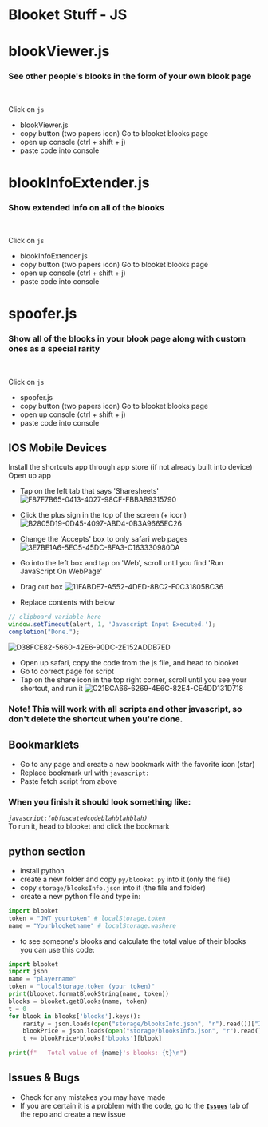 
# Blooket Stuff - JS

# blookViewer.js
### See other people's blooks in the form of your own blook page
</br>

Click on  `js`
- blookViewer.js
- copy button (two papers icon)
Go to blooket blooks page
- open up console (ctrl + shift + j)
- paste code into console



# blookInfoExtender.js
### Show extended info on all of the blooks
</br>

Click on  `js`
- blookInfoExtender.js
- copy button (two papers icon)
Go to blooket blooks page
- open up console (ctrl + shift + j)
- paste code into console

# spoofer.js
### Show all of the blooks in your blook page along with custom ones as a special rarity

</br>

Click on  `js`
- spoofer.js
- copy button (two papers icon)
Go to blooket blooks page
- open up console (ctrl + shift + j)
- paste code into console

## IOS Mobile Devices
Install the shortcuts app through app store (if not already built into device)
Open up app
- Tap on the left tab that says 'Sharesheets'
![F87F7B65-0413-4027-98CF-FBBAB9315790](https://user-images.githubusercontent.com/82774618/143507853-bf8b4ebd-e848-47de-b6a5-2c85deb4a974.jpeg)

- Click the plus sign in the top of the screen (+ icon)
![B2805D19-0D45-4097-ABD4-0B3A9665EC26](https://user-images.githubusercontent.com/82774618/143507877-2ce7531f-3e73-48ac-9fa5-385aab7118eb.jpeg)

- Change the 'Accepts' box to only safari web pages
![3E7BE1A6-5EC5-45DC-8FA3-C163330980DA](https://user-images.githubusercontent.com/82774618/143507962-1fd8ae2b-81dd-4dd6-8936-09c3aa1361f9.jpeg)

- Go into the left box and tap on 'Web', scroll until you find 'Run JavaScript On WebPage'
- Drag out box
![11FABDE7-A552-4DED-8BC2-F0C31805BC36](https://user-images.githubusercontent.com/82774618/143508048-a5b887ff-9c15-47d8-bd50-2a5fb14a078a.jpeg)

- Replace contents with below
```js
// clipboard variable here
window.setTimeout(alert, 1, 'Javascript Input Executed.');
completion("Done.");
```
![D38FCE82-5660-42E6-90DC-2E152ADDB7ED](https://user-images.githubusercontent.com/82774618/145502962-9b43a684-1552-48f5-bf16-2cb75b001c04.jpeg)

- Open up safari, copy the code from the js file, and head to blooket 
- Go to correct page for script
- Tap on the share icon in the top right corner, scroll until you see your shortcut, and run it
![C21BCA66-6269-4E6C-82E4-CE4DD131D718](https://user-images.githubusercontent.com/82774618/143508281-9d6aa128-85c5-4b18-8536-31130bff9c37.jpeg)

### Note! This will work with all scripts and other javascript, so don't delete the shortcut when you're done.


## Bookmarklets 
- Go to any page and create a new bookmark with the favorite icon (star)
- Replace bookmark url with `javascript:`
- Paste fetch script from above 
### When you finish it should look something like:
*`javascript:(obfuscatedcodeblahblahblah)`*
<br>
To run it, head to blooket and click the bookmark

## python section
- install python
- create a new folder and copy `py/blooket.py` into it (only the file)
- copy `storage/blooksInfo.json` into it (the file and folder)
- create a new python file and type in:
```py
import blooket
token = "JWT yourtoken" # localStorage.token
name = "Yourblooketname" # localStorage.washere
```
- to see someone's blooks and calculate the total value of their blooks you can use this code:
```py
import blooket
import json
name = "playername"
token = "localStorage.token (your token)"
print(blooket.formatBlookString(name, token))
blooks = blooket.getBlooks(name, token)
t = 0
for blook in blooks['blooks'].keys():
    rarity = json.loads(open("storage/blooksInfo.json", "r").read())["Info"]["Blooks"][blook]["Rarity"]
    blookPrice = json.loads(open("storage/blooksInfo.json", "r").read())["Info"]["Sell Prices"][rarity]
    t += blookPrice*blooks['blooks'][blook]

print(f"   Total value of {name}'s blooks: {t}\n")
```



## Issues & Bugs
- Check for any mistakes you may have made 
- If you are certain it is a problem with the code, go to the [**`Issues`**](https://github.com/GooseterV/Blooket/issues/new) tab of the repo and create a new issue
